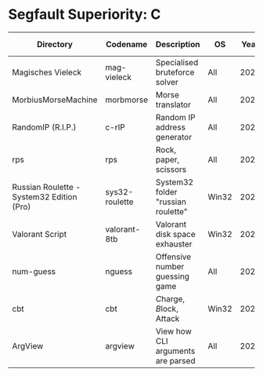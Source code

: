 # Segfault Superiority: C

| Directory                                 | Codename       | Description                        | OS    | Year | C standard | Language |
|-------------------------------------------|----------------|------------------------------------|-------|------|------------|----------|
| Magisches Vieleck                         | mag-vieleck    | Specialised bruteforce solver      | All   | 2023 | ANSI       | German   |
| MorbiusMorseMachine                       | morbmorse      | Morse translator                   | All   | 2024 | C11        | English  |
| RandomIP (R.I.P.)                         | c-rIP          | Random IP address generator        | All   | 2022 | C99        | English  |
| rps                                       | rps            | Rock, paper, scissors              | All   | 2024 | ANSI       | English  |
| Russian Roulette - System32 Edition (Pro) | sys32-roulette | System32 folder "russian roulette" | Win32 | 2023 | ANSI       | English  |
| Valorant Script                           | valorant-8tb   | Valorant disk space exhauster      | Win32 | 2023 | ANSI       | English  |
| num-guess                                 | nguess         | Offensive number guessing game     | All   | 2024 | ANSI       | English  |
| cbt                                       | cbt            | *C*harge, *B*lock, A*t*tack        | Win32 | 2024 | ANSI       | English  |
| ArgView                                   | argview        | View how CLI arguments are parsed  | All   | 2022 | ANSO       | English  |

